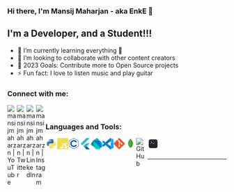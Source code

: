 ### Hi there, I'm Mansij Maharjan - aka EnkE 👋 


## I'm a Developer, and a Student!!!

- 🌱 I’m currently learning everything 🤣
- 👯 I’m looking to collaborate with other content creators
- 🥅 2023 Goals: Contribute more to Open Source projects
- ⚡ Fun fact: I love to listen music and play guitar


### Connect with me:

[<img align="left" alt="mansijmaharzn | YouTube" width="22px" src="https://github.com/gauravghongde/social-icons/blob/master/PNG/Color/Youtube.png" />][youtube]
[<img align="left" alt="mansijmaharzn | Twitter" width="22px" src="https://github.com/gauravghongde/social-icons/blob/master/PNG/Color/Twitter.png?raw=true" />][twitter]
[<img align="left" alt="mansijmaharzn | LinkedIn" width="22px" src="https://github.com/gauravghongde/social-icons/blob/master/PNG/Color/LinkedIN.png?raw=true" />][linkedin]
[<img align="left" alt="mansijmaharzn | Instagram" width="22px" src="https://github.com/gauravghongde/social-icons/blob/master/SVG/Color/Instagram.svg" />][instagram]

<br />


### Languages and Tools:

<img align="left" alt="Python" width="26px" src="https://raw.githubusercontent.com/devicons/devicon/1119b9f84c0290e0f0b38982099a2bd027a48bf1/icons/python/python-original.svg" />
<img align="left" alt="JavaScript" width="26px" src="https://raw.githubusercontent.com/devicons/devicon/1119b9f84c0290e0f0b38982099a2bd027a48bf1/icons/javascript/javascript-plain.svg" />
<img align="left" alt="C" width="26px" src="https://raw.githubusercontent.com/devicons/devicon/1119b9f84c0290e0f0b38982099a2bd027a48bf1/icons/c/c-line.svg" />
<img align="left" alt="Flutter" width="26px" src="https://raw.githubusercontent.com/devicons/devicon/1119b9f84c0290e0f0b38982099a2bd027a48bf1/icons/flutter/flutter-original.svg" />
<img align="left" alt="Dart" width="26px" src="https://raw.githubusercontent.com/devicons/devicon/1119b9f84c0290e0f0b38982099a2bd027a48bf1/icons/dart/dart-original.svg" />
<img align="left" alt="Visual Studio Code" width="26px" src="https://raw.githubusercontent.com/github/explore/80688e429a7d4ef2fca1e82350fe8e3517d3494d/topics/visual-studio-code/visual-studio-code.png" />
<img align="left" alt="Git" width="26px" src="https://raw.githubusercontent.com/devicons/devicon/1119b9f84c0290e0f0b38982099a2bd027a48bf1/icons/git/git-original.svg" />
<img align="left" alt="MongoDB" width="26px" src="https://raw.githubusercontent.com/devicons/devicon/1119b9f84c0290e0f0b38982099a2bd027a48bf1/icons/mongodb/mongodb-original.svg" />
<img align="left" alt="GitHub" width="26px" src="https://img.icons8.com/color/344/github--v1.png" />
<img align="left" alt="Terminal" width="26px" src="https://github.com/dhanishgajjar/terminal-icons/raw/master/png/citylights.png" />

<br />
<br />

---
[twitter]: https://twitter.com/mansij_maharzn
[youtube]: https://www.youtube.com/channel/UCopdm5ifwf_PIErlwu5aL4g
[instagram]: https://instagram.com/mansij.maharzn
[linkedin]: https://www.linkedin.com/in/mansij-maharjan-90a963238/
